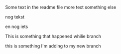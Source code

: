 Some text in the readme file
more text
something else

nog tekst


en nog iets

This is something that happened whilie branch

this is something I'm adding to my new branch


